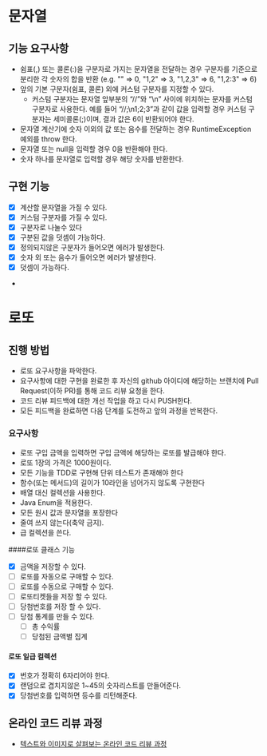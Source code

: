 # 문자열
## 기능 요구사항
 - 쉼표(,) 또는 콜론(:)을 구분자로 가지는 문자열을 전달하는 경우 구분자를 기준으로 분리한 각 숫자의 합을 반환 (e.g. "" => 0, "1,2" => 3, "1,2,3" => 6, "1,2:3" => 6)
 - 앞의 기본 구분자(쉼표, 콜론) 외에 커스텀 구분자를 지정할 수 있다. 
     - 커스텀 구분자는 문자열 앞부분의 “//”와 “\n” 사이에 위치하는 문자를 커스텀 구분자로 사용한다. 예를 들어 “//;\n1;2;3”과 같이 값을 입력할 경우 커스텀 구분자는 세미콜론(;)이며, 결과 값은 6이 반환되어야 한다.
 - 문자열 계산기에 숫자 이외의 값 또는 음수를 전달하는 경우 RuntimeException 예외를 throw 한다.
 - 문자열 또는 null을 입력할 경우 0을 반환해야 한다.
 - 숫자 하나를 문자열로 입력할 경우 해당 숫자를 반환한다.

## 구현 기능
 - [x] 계산할 문자열을 가질 수 있다.
 - [x] 커스텀 구분자를 가질 수 있다.
 - [x] 구분자로 나눌수 있다
 - [x] 구분된 값을 덧셈이 가능하다.
 - [x] 정의되지않은 구분자가 들어오면 에러가 발생한다.
 - [x] 숫자 외 또는 음수가 들어오면 에러가 발생한다.
 - [x] 덧셈이 가능하다.
 -  

# 로또
## 진행 방법
* 로또 요구사항을 파악한다.
* 요구사항에 대한 구현을 완료한 후 자신의 github 아이디에 해당하는 브랜치에 Pull Request(이하 PR)를 통해 코드 리뷰 요청을 한다.
* 코드 리뷰 피드백에 대한 개선 작업을 하고 다시 PUSH한다.
* 모든 피드백을 완료하면 다음 단계를 도전하고 앞의 과정을 반복한다.


### 요구사항
- 로또 구입 금액을 입력하면 구입 금액에 해당하는 로또를 발급해야 한다.
- 로또 1장의 가격은 1000원이다.
- 모든 기능을 TDD로 구현해 단위 테스트가 존재해야 한다
- 함수(또는 메서드)의 길이가 10라인을 넘어가지 않도록 구현한다
- 배열 대신 컬렉션을 사용한다.
- Java Enum을 적용한다.
- 모든 원시 값과 문자열을 포장한다
- 줄여 쓰지 않는다(축약 금지).
- 급 컬렉션을 쓴다.

####로또 클래스 기능
- [x] 금액을 저장할 수 있다.
- [ ] 로또를 자동으로 구매할 수 있다.
- [ ] 로또를 수동으로 구매할 수 있다.
- [ ] 로또티켓들을 저장 할 수 있다.
- [ ] 당첨번호를 저장 할 수 있다.
- [ ] 당첨 통계를 만들 수 있다.
   - [ ] 총 수익률
   - [ ] 당첨된 금액별 집계

#### 로또 일급 컬렉션
- [x] 번호가 정확히 6자리어야 한다.
- [x] 랜덤으로 겹치지않은 1~45의 숫자리스트를 만들어준다.
- [x] 당첨번호를 입력하면 등수를 리턴해준다.

## 온라인 코드 리뷰 과정
* [텍스트와 이미지로 살펴보는 온라인 코드 리뷰 과정](https://github.com/next-step/nextstep-docs/tree/master/codereview)